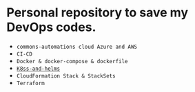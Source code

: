 # Personal repository to save my DevOps codes.


- `commons-automations cloud Azure and AWS`
- `CI-CD`
- `Docker & docker-compose & dockerfile`
- [`K8ss-and-helms`](https://github.com/lucasp0r/lucasp0r-iac-public/tree/main/k8s-and-helms)
- `CloudFormation Stack & StackSets`
- `Terraform`
